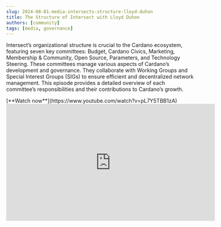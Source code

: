 ```yaml
---
slug: 2024-08-01-media-intersects-structure-lloyd-duhon
title: The Structure of Intersect with Lloyd Duhon
authors: [community]
tags: [media, governance]
---
```


Intersect’s organizational structure is crucial to the Cardano ecosystem, featuring seven key committees: Budget, Cardano Civics, Marketing, Membership & Community, Open Source, Parameters, and Technology Steering. These committees manage various aspects of Cardano’s development and governance. They collaborate with Working Groups and Special Interest Groups (SIGs) to ensure efficient and decentralized network management. This episode provides a detailed overview of each committee’s responsibilities and their contributions to Cardano’s growth.

<div style={{ textAlign: 'right' }}>
[**Watch now**](https://www.youtube.com/watch?v=pL7Y5TBB1zA)
</div>

<iframe width="560" height="315" src="https://www.youtube-nocookie.com/embed/pL7Y5TBB1zA" title="YouTube video player" frameborder="0" allow="accelerometer; autoplay; clipboard-write; encrypted-media; gyroscope; picture-in-picture; web-share" referrerpolicy="strict-origin-when-cross-origin" allowfullscreen></iframe>